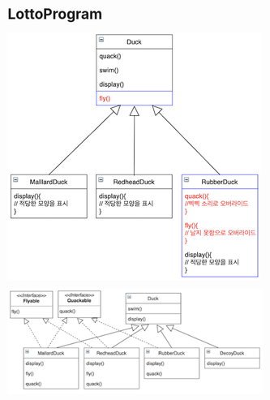 # LottoProgram
![그림1](https://github.com/Lindashin15/Infomation/blob/cc9b61557be825c0e90a1b0fe431c642f694fac2/%E1%84%8B%E1%85%A8%E1%84%8C%E1%85%A6%20%E1%84%80%E1%85%B3%E1%84%85%E1%85%B5%E1%86%B71.png)


![그림2](https://github.com/Lindashin15/Infomation/blob/main/%E1%84%8B%E1%85%A8%E1%84%8C%E1%85%A6%20%E1%84%80%E1%85%B3%E1%84%85%E1%85%B5%E1%86%B72.png)
